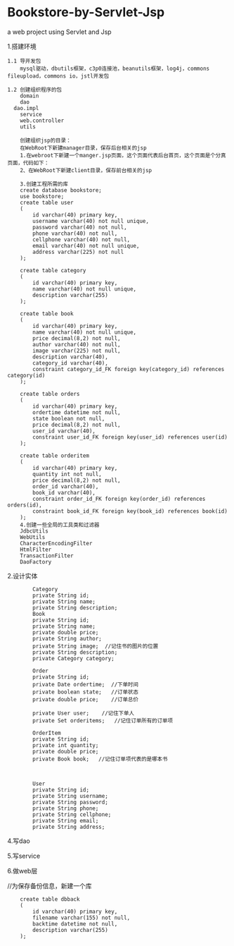 # Bookstore-by-Servlet-Jsp
a web project using Servlet and Jsp

1.搭建环境
	
	1.1 导开发包
		mysql驱动，dbutils框架，c3p0连接池，beanutils框架，log4j，commons fileupload，commons io，jstl开发包
	
	1.2 创建组织程序的包
		domain
		dao
	  dao.impl
		service
		web.controller
		utils
		
		创建组织jsp的目录：
		在WebRoot下新建manager目录，保存后台相关的jsp
		1.在webroot下新建一个manger.jsp页面，这个页面代表后台首页，这个页面是个分真页面，代码如下：
		2、在WebRoot下新建client目录，保存前台相关的jsp
		
		3.创建工程所需的库
		create database bookstore;
		use bookstore;
		create table user
		(
			id varchar(40) primary key,
			username varchar(40) not null unique,
			password varchar(40) not null,
			phone varchar(40) not null,
			cellphone varchar(40) not null,
			email varchar(40) not null unique,
			address varchar(225) not null
		);

		create table category
		(
			id varchar(40) primary key,
			name varchar(40) not null unique,
			description varchar(255)
		);

		create table book
		(
			id varchar(40) primary key,
			name varchar(40) not null unique,
			price decimal(8,2) not null,
			author varchar(40) not null,
			image varchar(225) not null,
			description varchar(40),
			category_id varchar(40),
			constraint category_id_FK foreign key(category_id) references category(id)
		);

		create table orders
		(
			id varchar(40) primary key,
			ordertime datetime not null,
			state boolean not null,
			price decimal(8,2) not null,
			user_id varchar(40),
			constraint user_id_FK foreign key(user_id) references user(id)
		);

		create table orderitem
		(
			id varchar(40) primary key,
			quantity int not null,
			price decimal(8,2) not null,
			order_id varchar(40),
			book_id varchar(40),
			constraint order_id_FK foreign key(order_id) references orders(id),
			constraint book_id_FK foreign key(book_id) references book(id)
		);
		4.创建一些全局的工具类和过滤器
		JdbcUtils
		WebUtils
		CharacterEncodingFilter
		HtmlFilter
		TransactionFilter
		DaoFactory

2.设计实体

			Category
			private String id;
			private String name;
			private String description;
			Book 
			private String id;
			private String name;
			private double price;
			private String author;
			private String image;  //记住书的图片的位置
			private String description;
			private Category category;

			Order
			private String id;
			private Date ordertime;  //下单时间
			private boolean state;   //订单状态
			private double price;    //订单总价

			private User user;    //记住下单人
			private Set orderitems;   //记住订单所有的订单项 

			OrderItem
			private String id;
			private int quantity;
			private double price;
			private Book book;   //记住订单项代表的是哪本书



			User
			private String id;
			private String username;
			private String password;
			private String phone;
			private String cellphone;
			private String email;
			private String address;

4.写dao

5.写service

6.做web层	
		
//为保存备份信息，新建一个库

		create table dbback
		(
			id varchar(40) primary key,
			filename varchar(155) not null,
			backtime datetime not null,
			description varchar(255)
		);

		
		
